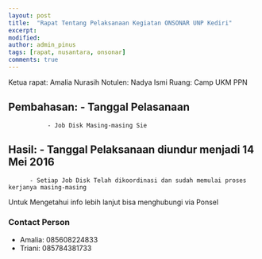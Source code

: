 ```yaml
---
layout: post
title:  "Rapat Tentang Pelaksanaan Kegiatan ONSONAR UNP Kediri"
excerpt: 
modified: 
author: admin_pinus
tags: [rapat, nusantara, onsonar]
comments: true
---
```

Ketua rapat: Amalia Nurasih
Notulen: Nadya Ismi
Ruang: Camp UKM PPN

## Pembahasan: - Tanggal Pelasanaan
               - Job Disk Masing-masing Sie

## Hasil: - Tanggal Pelaksanaan diundur menjadi 14 Mei 2016
          - Setiap Job Disk Telah dikoordinasi dan sudah memulai proses kerjanya masing-masing
          
Untuk Mengetahui info lebih lanjut bisa menghubungi via Ponsel
### Contact Person
- Amalia: 085608224833
- Triani: 085784381733

